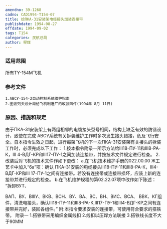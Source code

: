 ```yaml
---
amendno: 39-1268
cadno: CAD1994-T154-07
title: 给ПКА-31安装架电缆接头加装连接带
publishdate: 1994-08-27
effdate: 1994-09-02
tags: T154
categories: 民航总局
author: 程辉
---
```


### 适用范围 
所有TY-154M飞机

<!--more-->
### 参考文件
    1.АВСУ-154-2自动控制系统维护指南
    2.图波列夫设计局给飞机制造厂的改装函件(1994年 8月 11日) 

### 原因、措施和规定 
由于ПКА-31安装架上有两组相邻的电缆接头型号相同，结构上缺乏有效的防错设计，致使在完成 АВСУ系统有关拆装维护工作时多次发生接头错接，危及飞行安全。自本指令生效之日起，进行每架飞机的下一次ПКА-31安装架有关接头的拆装工作时，必须完成以下工作： 
    1.按本指令附录一所示方法给Ⅲ18-ПУ-11和Ⅲ8-РА-К，Ⅲ 4-ВДГ-КР和Ⅲ17-ПУ-1之间加装连接带，并按技术文件规定进行检查。
    2.改装后对飞机的技术文件作如下更改： 
    a,在飞机技术维护手册的022.00.00 Ж工艺卡中加入“6a”项：确认 ПКА-31安装的电缆接头Ⅲ18-ПУ-11和Ⅲ8-РА-К，Ⅲ4-ВДГ-КР和Ⅲ 17-ПУ-1之间有连接带。若没有连接带或连接带损坏，应装上新的连接带并进行规定的检查。 
    b.在飞机维护规程的第02.22.07项中改作如下陈述： “拆卸ВУТ、
  
ВАП、ВУ、ВⅢУ、ВКВ、ВСН、ВУ、ВА、ВС、ВН、ВИС、ВСА、 ВВК、КГ组件，清洗电接头，确认Ⅲ18-ПУ-11和Ⅲ8-РА-К,Ⅲ17-ПУ-1和Ⅲ4-ВДГ-КР之间有连接带并完好，装回各组件。”
    附:本指令要求安装的连接带，可使用符合要求的搭铁带。 
附录一 
1.搭铁带采用编织金属线扣 
2.线扣以压焊方法联接 
3.搭铁线长度不大于90MM 

